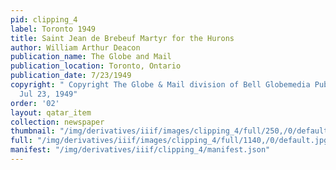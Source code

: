 ```yaml
---
pid: clipping_4
label: Toronto 1949
title: Saint Jean de Brebeuf Martyr for the Hurons
author: William Arthur Deacon
publication_name: The Globe and Mail
publication_location: Toronto, Ontario
publication_date: 7/23/1949
copyright: " Copyright The Globe & Mail division of Bell Globemedia Publishing Inc.
  Jul 23, 1949"
order: '02'
layout: qatar_item
collection: newspaper
thumbnail: "/img/derivatives/iiif/images/clipping_4/full/250,/0/default.jpg"
full: "/img/derivatives/iiif/images/clipping_4/full/1140,/0/default.jpg"
manifest: "/img/derivatives/iiif/clipping_4/manifest.json"
---
```

